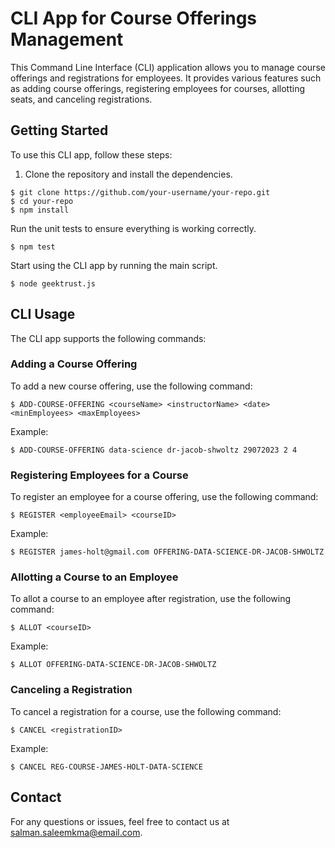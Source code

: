 # CLI App for Course Offerings Management
This Command Line Interface (CLI) application allows you to manage course offerings and registrations for employees. It provides various features such as adding course offerings, registering employees for courses, allotting seats, and canceling registrations.

## Getting Started
To use this CLI app, follow these steps:

1. Clone the repository and install the dependencies.

```
$ git clone https://github.com/your-username/your-repo.git
$ cd your-repo
$ npm install
```

Run the unit tests to ensure everything is working correctly.

```
$ npm test

```

Start using the CLI app by running the main script.

```
$ node geektrust.js
```

## CLI Usage
The CLI app supports the following commands:

### Adding a Course Offering
To add a new course offering, use the following command:

```
$ ADD-COURSE-OFFERING <courseName> <instructorName> <date> <minEmployees> <maxEmployees>
```

Example:

```
$ ADD-COURSE-OFFERING data-science dr-jacob-shwoltz 29072023 2 4
```

### Registering Employees for a Course
To register an employee for a course offering, use the following command:

```
$ REGISTER <employeeEmail> <courseID>
```

Example:

```
$ REGISTER james-holt@gmail.com OFFERING-DATA-SCIENCE-DR-JACOB-SHWOLTZ
```

### Allotting a Course to an Employee
To allot a course to an employee after registration, use the following command:

```
$ ALLOT <courseID>
```

Example:

```
$ ALLOT OFFERING-DATA-SCIENCE-DR-JACOB-SHWOLTZ
```

### Canceling a Registration
To cancel a registration for a course, use the following command:

```
$ CANCEL <registrationID>
```

Example:

```
$ CANCEL REG-COURSE-JAMES-HOLT-DATA-SCIENCE
```

## Contact
For any questions or issues, feel free to contact us at salman.saleemkma@email.com.